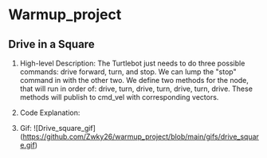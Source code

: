 # Warmup_project

## Drive in a Square
  1. High-level Description: The Turtlebot just needs to do three possible commands: drive forward, turn, and stop. We can lump the "stop" command in with the other two. We define two methods for the node, that will run in order of: drive, turn, drive, turn, drive, turn, drive. These methods will publish to cmd_vel with corresponding vectors.
   
  2. Code Explanation: 
  3. Gif: ![Drive_square_gif] (https://github.com/Zwky26/warmup_project/blob/main/gifs/drive_square.gif)

